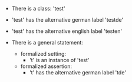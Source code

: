 - There is a class: 'test'
- 'test' has the alternative german label 'testde'
- 'test' has the alternative english label 'testen'

- There is a general statement:
    - formalized setting:
        - 't' is an instance of 'test'
    - formalized assertion:
        - 't' has the alternative german label 'tde'